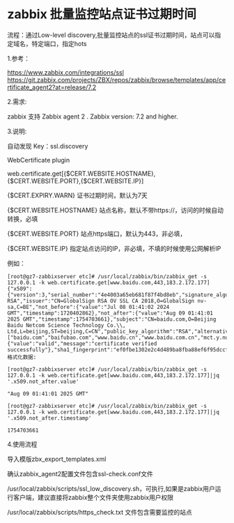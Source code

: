 # zabbix 批量监控站点证书过期时间
流程：通过Low-level discovery,批量监控站点的ssl证书过期时间，站点可以指定域名，特定端口，指定hots

1.参考：

https://www.zabbix.com/integrations/ssl
https://git.zabbix.com/projects/ZBX/repos/zabbix/browse/templates/app/certificate_agent2?at=release/7.2

2.需求:

zabbix 支持 Zabbix agent 2 .
Zabbix version: 7.2 and higher.

3.说明:

自动发现
Key：ssl.discovery

WebCertificate plugin

web.certificate.get[{$CERT.WEBSITE.HOSTNAME},{$CERT.WEBSITE.PORT},{$CERT.WEBSITE.IP}]

{$CERT.EXPIRY.WARN}	        证书过期时间，默认为7天

{$CERT.WEBSITE.HOSTNAME}	站点名称，默认不带https://，访问的时候自动转换，必填

{$CERT.WEBSITE.PORT}	    站点https端口，默认为443，非必填，

{$CERT.WEBSITE.IP}	        指定站点访问的IP，非必填，不填的时候使用公网解析IP

例如：
```
[root@gz7-zabbixserver etc]# /usr/local/zabbix/bin/zabbix_get -s 127.0.0.1 -k web.certificate.get[www.baidu.com,443,183.2.172.177]
{"x509":{"version":3,"serial_number":"4e4003a65eb681f87f4bd8eb","signature_algorithm":"SHA256-RSA","issuer":"CN=GlobalSign RSA OV SSL CA 2018,O=GlobalSign nv-sa,C=BE","not_before":{"value":"Jul 08 01:41:02 2024 GMT","timestamp":1720402862},"not_after":{"value":"Aug 09 01:41:01 2025 GMT","timestamp":1754703661},"subject":"CN=baidu.com,O=Beijing Baidu Netcom Science Technology Co.\\, Ltd,L=beijing,ST=beijing,C=CN","public_key_algorithm":"RSA","alternative_names":["baidu.com","baifubao.com","www.baidu.cn","www.baidu.com.cn","mct.y.nuomi.com","apollo.auto","dwz.cn","*.baidu.com","*.baifubao.com","*.baidustatic.com","*.bdstatic.com","*.bdimg.com","*.hao123.com","*.nuomi.com","*.chuanke.com","*.trustgo.com","*.bce.baidu.com","*.eyun.baidu.com","*.map.baidu.com","*.mbd.baidu.com","*.fanyi.baidu.com","*.baidubce.com","*.mipcdn.com","*.news.baidu.com","*.baidupcs.com","*.aipage.com","*.aipage.cn","*.bcehost.com","*.safe.baidu.com","*.im.baidu.com","*.baiducontent.com","*.dlnel.com","*.dlnel.org","*.dueros.baidu.com","*.su.baidu.com","*.91.com","*.hao123.baidu.com","*.apollo.auto","*.xueshu.baidu.com","*.bj.baidubce.com","*.gz.baidubce.com","*.smartapps.cn","*.bdtjrcv.com","*.hao222.com","*.haokan.com","*.pae.baidu.com","*.vd.bdstatic.com","*.cloud.baidu.com","click.hm.baidu.com","log.hm.baidu.com","cm.pos.baidu.com","wn.pos.baidu.com","update.pan.baidu.com"]},"result":{"value":"valid","message":"certificate verified successfully"},"sha1_fingerprint":"ef0fbe1302e2c4d489ba8fba88ef6f95dccf7be0","sha256_fingerprint":"9073ded9d993a934c29c5ec3c6afa7286d2f0f8848352f94d02035865d8568e2"}
格式化数据:

[root@gz7-zabbixserver etc]# /usr/local/zabbix/bin/zabbix_get -s 127.0.0.1 -k web.certificate.get[www.baidu.com,443,183.2.172.177]|jq '.x509.not_after.value'

"Aug 09 01:41:01 2025 GMT"

[root@gz7-zabbixserver etc]# /usr/local/zabbix/bin/zabbix_get -s 127.0.0.1 -k web.certificate.get[www.baidu.com,443,183.2.172.177]|jq '.x509.not_after.timestamp'

1754703661
```
4.使用流程

导入模版zbx_export_templates.xml

确认zabbix_agent2配置文件包含ssl-check.conf文件

/usr/local/zabbix/scripts/ssl_low_discovery.sh，可执行,如果是zabbix用户运行客户端，建议直接将zabbix整个文件夹使用zabbix用户权限

/usr/local/zabbix/scripts/https_check.txt 文件包含需要监控的站点